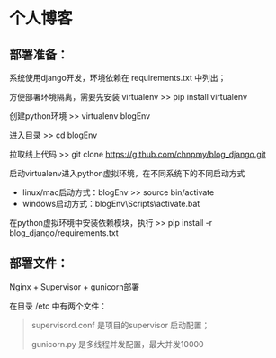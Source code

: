 # 个人博客

## 部署准备：
系统使用django开发，环境依赖在 requirements.txt 中列出；

方便部署环境隔离，需要先安装 virtualenv >>  pip install virtualenv

创建python环境 >> virtualenv blogEnv

进入目录 >> cd blogEnv

拉取线上代码 >> git clone https://github.com/chnpmy/blog_django.git

启动virtualenv进入python虚拟环境，在不同系统下的不同启动方式
- linux/mac启动方式：blogEnv >> source bin/activate
- windows启动方式：blogEnv\Scripts\activate.bat

在python虚拟环境中安装依赖模块，执行 >> pip install -r blog_django/requirements.txt

## 部署文件：

Nginx + Supervisor + gunicorn部署

在目录 /etc 中有两个文件：

> supervisord.conf 是项目的supervisor 启动配置；
>
> gunicorn.py 是多线程并发配置，最大并发10000